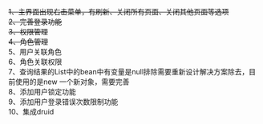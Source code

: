 ~~1、主界面出现右击菜单，有刷新、关闭所有页面、关闭其他页面等选项<br>
2、完善登录功能<br>
3、权限管理<br>
4、角色管理<br>~~
5、用户关联角色<br>
6、角色关联权限<br>
7、查询结果的List中的bean中有变量是null排除需要重新设计解决方案除去，目前使用的是new 一个新对象，需要完善<br>
8、添加用户锁定功能<br>
9、添加用户登录错误次数限制功能<br>
10、集成druid<br>
